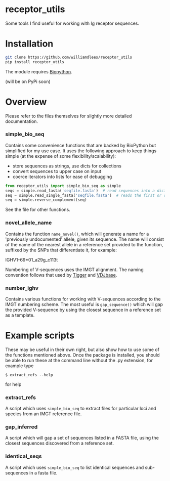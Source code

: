 # receptor_utils

Some tools I find useful for working with Ig receptor sequences.

# Installation

```bash
git clone https://github.com/williamdlees/receptor_utils
pip install receptor_utils
```

The module requires [Biopython](https://biopython.org).

(will be on PyPi soon)

# Overview

Please refer to the files themselves for slightly more detailed documentation.

### simple_bio_seq 

Contains some convenience functions that are backed by BioPython but simplified for 
my use case. It uses the following approach to keep things simple
(at the expense of some flexibility/scalability):

- store sequences as strings, use dicts for collections
- convert sequences to upper case on input
- coerce iterators into lists for ease of debugging


```python
from receptor_utils import simple_bio_seq as simple
seqs = simple.read_fasta('seqfile.fasta')  # read sequences into a dict with names as keys
seq = simple.read_single_fasta('seqfile.fasta')  # reads the first or only sequence into a string
seq = simple.reverse_complement(seq)
```
See the file for other functions.

### novel_allele_name

Contains the function ```name_novel()```, which will generate a name for a 'previously undocumented'
allele, given its sequence. The name will consist of the name of the nearest allele in a 
reference set provided to the function, suffixed by the SNPs that differentiate it,
for example:

IGHV1-69*01_a29g_c113t

Numbering of V-sequences uses the IMGT alignment. The naming convention follows that used by
[Tigger](https://tigger.readthedocs.io/en/stable/) and 
[VDJbase](https://vdjbase.org).

### number_ighv

Contains various functions for working with V-sequences according to the IMGT numbering scheme.
The most useful is ```gap_sequence()``` which will gap the provided V-sequence by using the closest sequence in a reference
set as a template.

# Example scripts

These may be useful in their own right, but also show how to use some of the functions 
mentioned above. Once the package is installed, you should be able to run these at the command
line without the .py extension, for example type
```shell
$ extract_refs --help
```
for help

### extract_refs
A script which uses ```simple_bio_seq``` to extract 
files for particular loci and species from an IMGT reference file. 

### gap_inferred
A script which will gap a set of sequences listed in a FASTA file, using the closest sequences
discovered from a reference set.

### identical_seqs
A script which uses ```simple_bio_seq``` to list identical sequences and sub-sequences in a fasta file.














